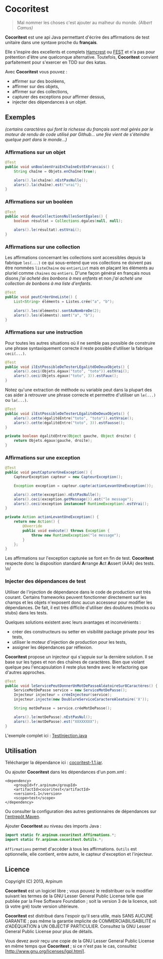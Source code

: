 # Cocoritest

> Mal nommer les choses c'est ajouter au malheur du monde.
> <cite>(Albert Camus)</cite>

**Cocoritest** est une api Java permettant d'écrire des affirmations de test unitaire dans une syntaxe proche du **français**. 

Elle s'inspire des excellents et complets [Hamcrest] ou [FEST] et n'a pas pour prétention d'être une quelconque alternative. Toutefois, **Cocoritest** convient parfaitement pour s'exercer en TDD sur des katas.

Avec **Cocoritest** vous pouvez :
* affirmer sur des booléens,
* affirmer sur des objets,
* affirmer sur des collections,
* capturer des exceptions pour affirmer dessus,
* injecter des dépendances à un objet.

## Exemples ##
*(certains caractères qui font la richesse du français sont mal gérés par le moteur de rendu de code utilisé par Github... une fée vient de s'éteindre quelque part dans le monde...)*

### Affirmations sur un objet ###

```java
@Test
public void unBooléenVraiEnChaîneEstEnFrancais() {
    String chaîne = Objets.enChaîne(true);

    alors().la(chaîne).nEstPasNulle();
    alors().la(chaîne).est("vrai");
}
```

### Affirmations sur un booléen ###

```java
@Test
public void deuxCollectionsNullesSontEgales() {
    boolean résultat = Collections.égales(null, null);

    alors().le(résultat).estVrai();
}
```

### Affirmations sur une collection ###

Les affirmations concernant les collections sont accessibles depuis la fabrique `les(...)` ce qui sous-entend que vos collections ne doivent pas être nommées `listeChaine` ou `entierList` mais en plaçant les éléments au pluriel comme `chaines` ou `entiers`.
D'une façon général en français nous disons *j'ai acheté des bonbons à mes enfants* et non *j'ai acheté une collection de bonbons à ma liste d'enfants*.

```java
@Test
public void peutCréerUneListe() {
    List<String> éléments = Listes.crée("a", "b");
 
    alors().les(éléments).sontAuNombreDe(2); 
    alors().les(éléments).sont("a", "b");
}
```

### Affirmations sur une instruction ###

Pour toutes les autres situations où il ne semble pas possible de construire une phrase syntaxiquement correcte il reste possible d'utiliser la fabrique `ceci(...)`.

```java
@Test
public void ilEstPossibleDeTesterLEgalitéDeDeuxObjets() {
    alors().ceci(Objets.égaux("toto", "toto")).estVrai();
    alors().ceci(Objets.égaux("toto", 3)).estFaux();
}
```

Notez qu'une extraction de méthode ou variable peut dans la plupart des cas aider à retrouver une phrase correcte et permettre d'utiliser un `le(...)` ou `la(...)`.

```java
@Test
public void ilEstPossibleDeTesterLEgalitéDeDeuxObjets() {
	alors().cette(égalitéEntre("toto", "toto")).estVraie();
	alors().cette(égalitéEntre("toto", 3)).estFausse();
}

private boolean égalitéEntre(Object gauche, Object droite) {
    return Objets.égaux(gauche, droite);
}
```

### Affirmations sur une exception ###

```java
@Test
public void peutCapturerUneException() {
	CapteurException capteur = new CapteurException();

	Exception exception = capteur.capte(actionLevantUneException());

	alors().cette(exception).nEstPasNulle();
	alors().ceci(exception.getMessage()).est("le message");
	alors().ceci(exception instanceof RuntimeException).estVrai();
}

private Action actionLevantUneException() {
	return new Action() {
		@Override
		public void exécute() throws Exception {
			throw new RuntimeException("le message");
		}
	};
}
```

Les affirmations sur l'exception capturée se font en fin de test. **Cocoritest** respecte donc la disposition standard **A**rrange **A**ct **A**ssert (AAA) des tests. \o/

### Injecter des dépendances de test ###

Utiliser de l'injection de dépendance dans le code de production est très courant. Certains frameworks peuvent fonctionner directement sur les champs et les objets n'exposent donc aucun accesseur pour modifier les dépendances. De fait, il est très difficile d'utiliser des doublures (mocks ou stubs) dans les tests. 

Quelques solutions existent avec leurs avantages et inconvénients :

* créer des constructeurs ou setter en visibilité package private pour les tests,
* utiliser le moteur d'injection de production pour les tests,
* assigner les dépendances par réflexion.

**Cocoritest** propose un injecteur qui s'appuie sur la dernière solution. Il se base sur les types et non des chaînes de caractères. Bien que violant quelque peu l'encapsulation il reste plus tendre avec le refactoring que d'autres approches.

```java
@Test
public void leServicePeutDonnerUnMotDePasseAléatoireSur8Caractères() {
	ServiceMotDePasse service = new ServiceMotDePasse();
	Injecteur injecteur = créeInjecteur(service);
	injecteur.injecte(new DoublureServiceCaractereAleatoire('X'));

	String motDePasse = service.créeMotDePasse();

	alors().le(motDePasse).nEstPasNul();
	alors().le(motDePasse).est("XXXXXXXX");
}
```

L'exemple complet ici : [TestInjection.java]

## Utilisation ##

Télécharger la dépendance ici : [cocoritest-1.1.jar].

Ou ajouter **Cocoritest** dans les dépendances d'un pom.xml :

```
<dependency>
	<groupId>fr.arpinum</groupId>
	<artifactId>cocoritest</artifactId>
	<version>1.1</version>
	<scope>test</scope>
</dependency>
```

Ou consulter la configuration des autres gestionnaires de dépendances sur [l'entrepôt Maven].

Ajouter **Cocoritest** au niveau des imports Java :

```java
import static fr.arpinum.cocoritest.Affirmations.*;
import static fr.arpinum.cocoritest.Outils.*;
```
`Affirmations` permet d'accéder à tous les affirmations.
`Outils` est optionnelle, elle contient, entre autre, le capteur d'exception et l'injecteur.

## Licence ##

Copyright (C) 2013, Arpinum

**Cocoritest** est un logiciel libre ; vous pouvez le redistribuer ou le modifier suivant les termes de la GNU Lesser General Public License telle que publiée par la Free Software Foundation ; soit la version 3 de la licence, soit (à votre gré) toute version ultérieure.

**Cocoritest** est distribué dans l'espoir qu'il sera utile, mais SANS AUCUNE GARANTIE ; pas même la garantie implicite de COMMERCIABILISABILITÉ ni d'ADÉQUATION à UN OBJECTIF PARTICULIER. Consultez la GNU Lesser General Public License pour plus de détails.

Vous devez avoir reçu une copie de la GNU Lesser General Public License en même temps que **Cocoritest** ; si ce n'est pas le cas, consultez [http://www.gnu.org/licenses/lgpl.html].

[Hamcrest]: http://hamcrest.org/
[FEST]: https://code.google.com/p/fest/
[http://www.gnu.org/licenses/lgpl.html]: http://www.gnu.org/licenses/lgpl.html
[TestInjection.java]: src/test/java/fr/arpinum/cocoritest/exemples/TestInjection.java
[cocoritest-1.1.jar]: http://repo1.maven.org/maven2/fr/arpinum/cocoritest/1.1/cocoritest-1.1.jar
[l'entrepôt Maven]: http://mvnrepository.com/artifact/fr.arpinum/cocoritest/1.1
